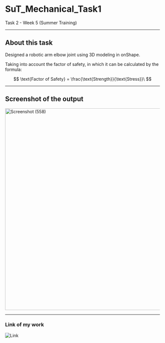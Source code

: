 # SuT_Mechanical_Task1

Task 2 - Week 5 (Summer Training)

------------
## About this task
Designed a robotic arm elbow joint using 3D modeling in onShape.

Taking into account the factor of safety, in which it can be calculated by the formula: 

$$
\text{Factor of Safety} = \frac{\text{Strength}}{\text{Stress}}\
$$

-------------
## Screenshot of the output

<img width="773" height="656" alt="Screenshot (558)" src="https://github.com/user-attachments/assets/5c412633-ae9f-497f-9cfe-4cd8ad7f9473" />


-------------
### Link of my work 
![Link](https://cad.onshape.com/documents/28d480742453e181a91d1ba3/w/7818218e387a73915e575093/e/a53a453f447e1ea6a7a793b1?renderMode=0&uiState=687f36af14a34a554cd34e3c)


